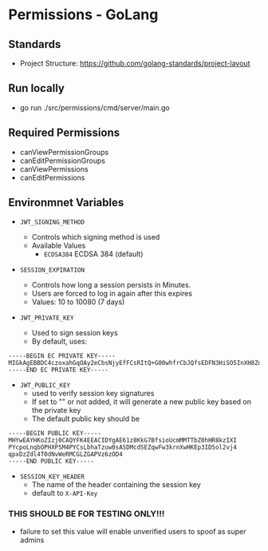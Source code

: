 # Permissions - GoLang
## Standards
- Project Structure: https://github.com/golang-standards/project-layout

## Run locally
- go run ./src/permissions/cmd/server/main.go

## Required Permissions
- canViewPermissionGroups
- canEditPermissionGroups
- canViewPermissions
- canEditPermissions

## Environmnet Variables
- `JWT_SIGNING_METHOD`
    - Controls which signing method is used
    - Available Values
        - `ECDSA384` ECDSA 384 (default)
        
- `SESSION_EXPIRATION`
    - Controls how long a session persists in Minutes. 
    - Users are forced to log in again after this expires
    - Values: 10 to 10080 (7 days)

- `JWT_PRIVATE_KEY`
    - Used to sign session keys
    - By default, uses:
```
-----BEGIN EC PRIVATE KEY-----
MIGkAgEBBDC4czoxahGqOAy2eCbsNjyEfFCsRItQ+G00whfrCbJQfsEDFN3HiSO5InXH8ZqjfmGgBwYFK4EEACKhZANiAATrXPwqQbsF+yKhRyYwxNNtnSEdHyTMhcg9hymgueps48dc9Izg9gKwtuFpPO7DSwBIMxx1IRmrAXDeSudfAcoSncgPmiXa+PiqnEPNl2XhPR029Z5EwIYtkYA9XPrM4Pg=
-----END EC PRIVATE KEY-----
```
- `JWT_PUBLIC_KEY`
    - used to verify session key signatures
    - If set to "" or not added, it will generate a new public key based on the private key
    - The default public key should be 
```
-----BEGIN PUBLIC KEY-----
MHYwEAYHKoZIzj0CAQYFK4EEACIDYgAE61z8KkG7BfsioUcmMMTTbZ0hHR8kzIXI
PYcpoLnqbOPHXPSM4PYCsLbhaTzuw0sASDMcdSEZqwFw3krnXwHKEp3ID5ol2vj4
qpxDzZdl4T0dNvWeRMCGLZGAPVz6zOD4
-----END PUBLIC KEY-----
``` 
- `SESSION_KEY_HEADER`
    - The name of the header containing the session key
    - default to `X-API-Key`

### THIS SHOULD BE FOR TESTING ONLY!!!
- failure to set this value will enable unverified users to spoof as super admins